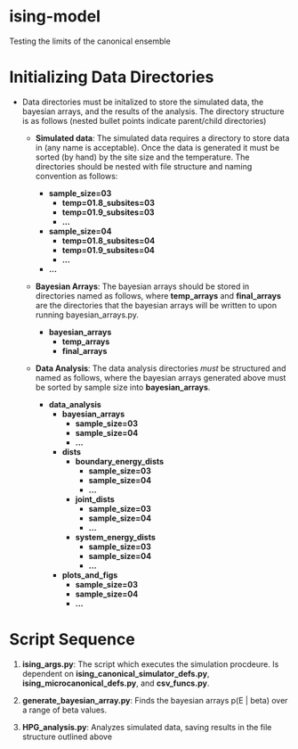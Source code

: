 # ising-model

Testing the limits of the canonical ensemble

# Initializing Data Directories
* Data directories must be initalized to store the simulated data, the bayesian arrays, and the results of the analysis. The directory structure is as follows (nested bullet points indicate parent/child directories)
    * __Simulated data__: The simulated data requires a directory to store data in (any name is acceptable). Once the data is generated it must be sorted (by hand) by the site size and the temperature. The directories should be nested with file structure and naming convention as follows:
        * __sample_size=03__
            * __temp=01.8_subsites=03__
            * __temp=01.9_subsites=03__
            * __...__
        * __sample_size=04__
            * __temp=01.8_subsites=04__
            * __temp=01.9_subsites=04__
            * __...__
        * __...__
    
    * __Bayesian Arrays__: The bayesian arrays should be stored in directories named as follows, where __temp_arrays__ and __final_arrays__ are the directories that the bayesian arrays will be written to upon running bayesian_arrays.py.
        * __bayesian_arrays__
            * __temp_arrays__
            * __final_arrays__
    * __Data Analysis__: The data analysis directories _must_ be structured and named as follows, where the bayesian arrays generated above must be sorted by sample size into __bayesian_arrays__.
        * __data_analysis__
            * __bayesian_arrays__
                * __sample_size=03__
                * __sample_size=04__
                * __...__
            * __dists__
                * __boundary_energy_dists__
                    * __sample_size=03__
                    * __sample_size=04__
                    * __...__
                * __joint_dists__
                    * __sample_size=03__
                    * __sample_size=04__
                    * __...__
                * __system_energy_dists__
                    * __sample_size=03__
                    * __sample_size=04__
                    * __...__
            * __plots_and_figs__
                * __sample_size=03__
                * __sample_size=04__
                * __...__
                        
# Script Sequence

1. __ising_args.py__: The script which executes the simulation procdeure. Is dependent on __ising_canonical_simulator_defs.py__, __ising_microcanonical_defs.py__, and __csv_funcs.py__.

2. __generate_bayesian_array.py__: Finds the bayesian arrays p(E | beta) over a range of beta values.

3. __HPG_analysis.py__: Analyzes simulated data, saving results in the file structure outlined above
            
  
   
